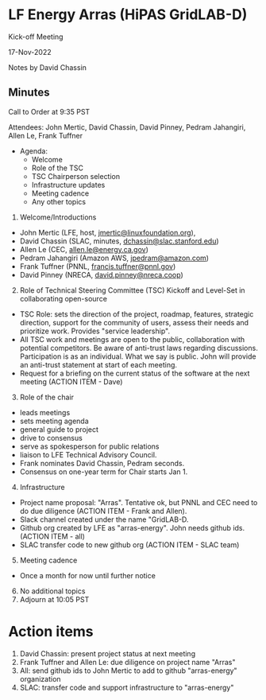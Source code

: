 # LF Energy Arras (HiPAS GridLAB-D)

Kick-off Meeting

17-Nov-2022

Notes by David Chassin

## Minutes

Call to Order at 9:35 PST

Attendees: John Mertic, David Chassin, David Pinney, Pedram Jahangiri, Allen Le, Frank Tuffner

* Agenda:
  - Welcome
  - Role of the TSC
  - TSC Chairperson selection
  - Infrastructure updates
  - Meeting cadence
  - Any other topics
1. Welcome/Introductions
  - John Mertic (LFE, host, jmertic@linuxfoundation.org), 
  - David Chassin (SLAC, minutes, dchassin@slac.stanford.edu)
  - Allen Le (CEC, allen.le@energy.ca.gov)
  - Pedram Jahangiri (Amazon AWS, jpedram@amazon.com)
  - Frank Tuffner (PNNL, francis.tuffner@pnnl.gov)
  - David Pinney (NRECA, david.pinney@nreca.coop)
2. Role of Technical Steering Committee (TSC) Kickoff and Level-Set in collaborating open-source
  - TSC Role: sets the direction of the project, roadmap, features, strategic direction, support for the community of users, assess their needs and prioritize work. Provides "service leadership".
  - All TSC work and meetings are open to the public, collaboration with potential competitors. Be aware of anti-trust laws regarding discussions. Participation is as an individual. What we say is public. John will provide an anti-trust statement at start of each meeting.
  - Request for a briefing on the current status of the software at the next meeting (ACTION ITEM - Dave)
3. Role of the chair
  - leads meetings
  - sets meeting agenda
  - general guide to project
  - drive to consensus
  - serve as spokesperson for public relations
  - liaison to LFE Technical Advisory Council. 
  - Frank nominates David Chassin, Pedram seconds. 
  - Consensus on one-year term for Chair starts Jan 1.
4. Infrastructure
  - Project name proposal: "Arras". Tentative ok, but PNNL and CEC need to do due diligence (ACTION ITEM - Frank and Allen).
  - Slack channel created under the name "GridLAB-D.
  - Github org created by LFE as "arras-energy". John needs github ids. (ACTION ITEM - all)
  - SLAC transfer code to new github org (ACTION ITEM - SLAC team)
5. Meeting cadence
  - Once a month for now until further notice
6. No additional topics
7. Adjourn at 10:05 PST
# Action items
1. David Chassin: present project status at next meeting
2. Frank Tuffner and Allen Le: due diligence on project name "Arras"
3. All: send github ids to John Mertic to add to github "arras-energy" organization
4. SLAC: transfer code and support infrastructure to "arras-energy"
